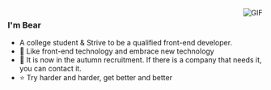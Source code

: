 <img align="right" alt="GIF" src="https://raw.githubusercontent.com/JoeyBling/JoeyBling/master/pic/pusheencode.gif" />

### I'm Bear

- A college student  & Strive to be a qualified front-end developer.
- 🌱 Like front-end technology and embrace new technology
- 💬 It is now in the autumn recruitment. If there is a company that needs it, you can contact it.
- ⭐ Try harder and harder, get better and better

